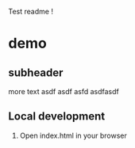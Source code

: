 Test readme !
# demo
## subheader
more text asdf
asdf
asfd
asdfasdf

## Local development
1. Open index.html in your browser